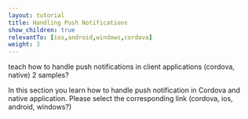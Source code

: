 ```yaml
---
layout: tutorial
title: Handling Push Notifications
show_children: true
relevantTo: [ios,android,windows,cordova]
weight: 3
---
```

teach how to handle push notifications in client applications (cordova, native)
2 samples?

In this section you learn how to handle push notification in Cordova and native application. 
Please select the corresponding link (cordova, ios, android, windows?)
